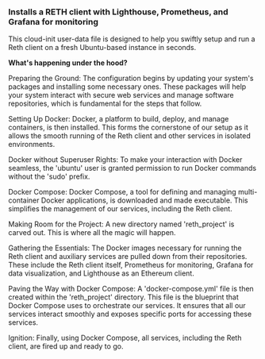 ### Installs a RETH client with Lighthouse, Prometheus, and Grafana for monitoring

This cloud-init user-data file is designed to help you swiftly setup and run a Reth client on a fresh Ubuntu-based instance in seconds.

**What's happening under the hood?**

Preparing the Ground: The configuration begins by updating your system's packages and installing some necessary ones. These packages will help your system interact with secure web services and manage software repositories, which is fundamental for the steps that follow.

Setting Up Docker: Docker, a platform to build, deploy, and manage containers, is then installed. This forms the cornerstone of our setup as it allows the smooth running of the Reth client and other services in isolated environments.

Docker without Superuser Rights: To make your interaction with Docker seamless, the 'ubuntu' user is granted permission to run Docker commands without the 'sudo' prefix.

Docker Compose: Docker Compose, a tool for defining and managing multi-container Docker applications, is downloaded and made executable. This simplifies the management of our services, including the Reth client.

Making Room for the Project: A new directory named 'reth_project' is carved out. This is where all the magic will happen.

Gathering the Essentials: The Docker images necessary for running the Reth client and auxiliary services are pulled down from their repositories. These include the Reth client itself, Prometheus for monitoring, Grafana for data visualization, and Lighthouse as an Ethereum client.

Paving the Way with Docker Compose: A 'docker-compose.yml' file is then created within the 'reth_project' directory. This file is the blueprint that Docker Compose uses to orchestrate our services. It ensures that all our services interact smoothly and exposes specific ports for accessing these services.

Ignition: Finally, using Docker Compose, all services, including the Reth client, are fired up and ready to go.